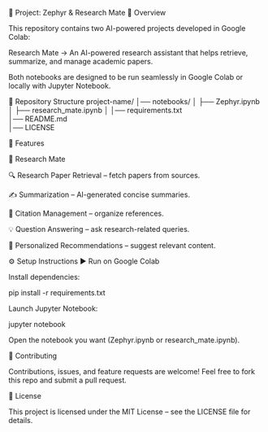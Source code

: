 📘 Project: Zephyr & Research Mate
🔹 Overview

This repository contains two AI-powered projects developed in Google Colab:

Research Mate → An AI-powered research assistant that helps retrieve, summarize, and manage academic papers.

Both notebooks are designed to be run seamlessly in Google Colab or locally with Jupyter Notebook.

📂 Repository Structure
project-name/
│── notebooks/
│   ├── Zephyr.ipynb
│   ├── research_mate.ipynb
│
│── requirements.txt    
│── README.md           
│── LICENSE             

🚀 Features

🔹 Research Mate

🔍 Research Paper Retrieval – fetch papers from sources.

✍️ Summarization – AI-generated concise summaries.

📑 Citation Management – organize references.

💡 Question Answering – ask research-related queries.

🎯 Personalized Recommendations – suggest relevant content.

⚙️ Setup Instructions
▶️ Run on Google Colab



Install dependencies:

pip install -r requirements.txt


Launch Jupyter Notebook:

jupyter notebook


Open the notebook you want (Zephyr.ipynb or research_mate.ipynb).




🤝 Contributing

Contributions, issues, and feature requests are welcome!
Feel free to fork this repo and submit a pull request.

📜 License

This project is licensed under the MIT License – see the LICENSE
 file for details.